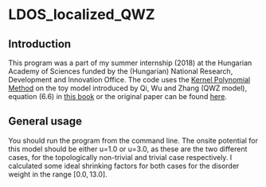 # LDOS_localized_QWZ

## Introduction

This program was a part of my summer internship (2018) at the Hungarian Academy of Sciences funded by the (Hungarian) National Research, Development and Innovation Office. The code uses the [Kernel Polynomial Method] on the toy model introduced by Qi, Wu and Zhang (QWZ model), equation (6.6) in [this book] or the original paper can be found [here]. 

## General usage

You should run the program from the command line. The onsite potential for this model should be either u=1.0 or u=3.0, as these are the two different cases, for the topologically non-trivial and trivial case respectively. I calculated some ideal shrinking factors for both cases for the disorder weight in the range $[0.0,13.0]$.




[Kernel Polynomial Method]: https://arxiv.org/abs/cond-mat/0504627
[this book]: https://arxiv.org/abs/1509.02295
[here]: https://journals.aps.org/prb/abstract/10.1103/PhysRevB.74.085308

